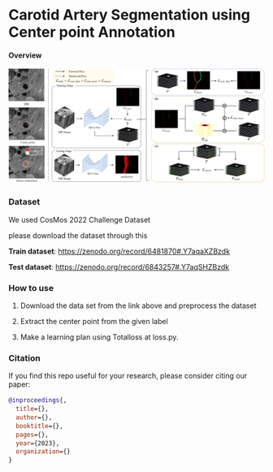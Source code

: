 # Carotid Artery Segmentation using Center point Annotation

#### Overview

![fig1](/asset/fig1.png)



### Dataset

We used CosMos 2022 Challenge Dataset

please download the dataset through this

**Train dataset**: https://zenodo.org/record/6481870#.Y7aqaXZBzdk

**Test dataset**: https://zenodo.org/record/6843257#.Y7aqSHZBzdk



### How to use

1. Download the data set from the link above and preprocess the dataset

2. Extract the center point from the given label

3. Make a learning plan using Totalloss at loss.py.

   

### Citation

If you find this repo useful for your research, please consider citing our paper:

```bibtex
@inproceedings{,
  title={},
  author={},
  booktitle={},
  pages={},
  year={2023},
  organization={}
}
```